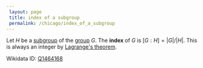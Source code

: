 ```yaml
---
 layout: page
 title: index of a subgroup
 permalink: /chicago/index_of_a_subgroup
---
```

Let $H$ be a [subgroup](https://defsmath.github.io/DefsMath/subgroup) of the [group](https://defsmath.github.io/DefsMath/group) $G$. The **index** of $G$ is $[G:H] = |G|/|H|$. This is always an integer by [Lagrange's theorem](https://defsmath.github.io/DefsMath/Lagrange's_theorem).

Wikidata ID: [Q1464168](https://www.wikidata.org/wiki/Q1464168)